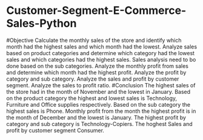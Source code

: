 # Customer-Segment-E-Commerce-Sales-Python
#Objective
Calculate the monthly sales of the store and identify which month had the highest sales and which month had the lowest.
Analyze sales based on product categories and determine which category had the lowest sales and which categories had the highest sales.
Sales analysis need to bo done based on the sub categories.
Analyze the monthly profit from sales and determine which month had the highest profit.
Analyze the profit by category and sub category.
Analyze the sales and profit by customer segment.
Analyze the sales to profit ratio.
#Conclusion
The highest sales of the store had in the month of November and the lowest in January.
Based on the product category the highest and lowest sales is Technology, Furniture and Office supplies respectively.
Based on the sub category the highest sales is Phone.
Monthly profit from the month the highest profit is in the month of December and the lowest is January.
The highest profit by category and sub category is Technology-Copiers.
The hoghest Sales and profit by customer segment Consumer.
